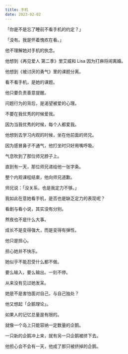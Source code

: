 ```yaml
---
title: 手机
date: 2023-02-02
---
```


「你是不是忘了睡前不看手机的约定？」

「没有。我是怀着愧疚在看。」

他不理解她对手机的执念。

他想到《再见爱人 第二季》里艾威和 Lisa 因为打麻将闹离婚。

他想到《被讨厌的勇气》里的课题分离。

看不看手机，是她的课题。

他只要负责善意提醒。

问题行为的背后，是渴望被爱的心理。

不要在我优秀的时候爱我。

因为当我优秀的时候，每个人都爱我。

他想到去学习内观的时候，坐在他前面的师兄。

因为感冒鼻子不通气，他打坐时只好用嘴呼吸。

气息吹到了那位师兄脖子上。

直到有一天，那位师兄递给他一张字条。

整个内观课程结束，他向师兄道歉。

师兄说：「没关系，也是我定力不够。」

我如此在意她看手机，是否也是缺乏定力的表现呢？

看剧与看小说，其实没有分别。

熬夜也不是什么大事。

成长不是变得强大，而是变得有弹性。

他只是担心。

担心她并不快乐。

她似乎不能忍受什么都不做。

要么输入，要么输出。一刻不停。

从来没有见过她发呆。

她是不是害怕面对自己，与自己独处？

他又想起「企鹅理论」。

如果人的记忆总量是有限的。

就像一个岛上只能容纳一定数量的企鹅。

一只新的企鹅冲上来，就有另一只企鹅被挤下去。

他担心会不会有一天，他成了那只被挤掉的企鹅。